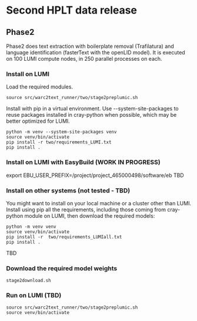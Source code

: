 # Second HPLT data release

## Phase2
Phase2 does text extraction with boilerplate removal (Trafilatura) and language identification (fasterText with the openLID model).
It is executed on 100 LUMI compute nodes, in 250 parallel processes on each.

### Install on LUMI
Load the required modules.
```commandline
source src/warc2text_runner/two/stage2preplumic.sh
``` 

Install with pip in a virtual environment. Use --system-site-packages to reuse 
packages installed in cray-python when possible, which may be better optimized for LUMI. 
```commandline
python -m venv --system-site-packages venv
source venv/bin/activate
pip install -r two/requirements_LUMI.txt
pip install .  
```

### Install on LUMI with EasyBuild (WORK IN PROGRESS)
export EBU_USER_PREFIX=/project/project_465000498/software/eb
TBD

### Install on other systems (not tested - TBD)
You might want to install on your local machine or a cluster other than LUMI.
Install using pip all the requirements, including those coming from cray-python module on LUMI, then download the required models: 
```commandline
python -m venv venv
source venv/bin/activate
pip install -r  two/requirements_LUMIall.txt
pip install .
```
TBD

### Download the required model weights
```commandline
stage2download.sh
```

### Run on LUMI (TBD)
```commandline
source src/warc2text_runner/two/stage2preplumic.sh
source venv/bin/activate

```

